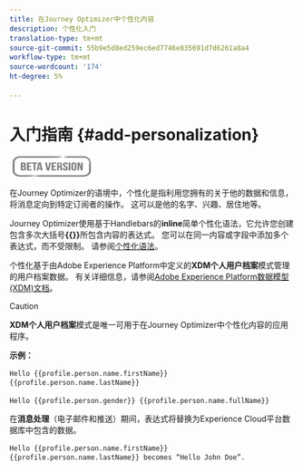 ```yaml
---
title: 在Journey Optimizer中个性化内容
description: 个性化入门
translation-type: tm+mt
source-git-commit: 55b9e5d8ed259ec6ed7746e835691d7d6261a8a4
workflow-type: tm+mt
source-wordcount: '174'
ht-degree: 5%

---
```


# 入门指南 {#add-personalization}

![](../assets/do-not-localize/badge.png)

在Journey Optimizer的语境中，个性化是指利用您拥有的关于他的数据和信息，将消息定向到特定订阅者的操作。 这可以是他的名字、兴趣、居住地等。

Journey Optimizer使用基于Handlebars的&#x200B;**inline**&#x200B;简单个性化语法，它允许您创建包含多次大括号&#x200B;**{{}}**&#x200B;所包含内容的表达式。 您可以在同一内容或字段中添加多个表达式，而不受限制。 请参阅[个性化语法](personalization-syntax.md)。

个性化基于由Adobe Experience Platform中定义的&#x200B;**XDM个人用户档案**&#x200B;模式管理的用户档案数据。 有关详细信息，请参阅[Adobe Experience Platform数据模型(XDM)文档](https://experienceleague.adobe.com/docs/experience-platform/xdm/home.html?lang=zh-Hans)。

>[!CAUTION]
>**XDM个人用户档案**&#x200B;模式是唯一可用于在Journey Optimizer中个性化内容的应用程序。

**示例：**

```
Hello {{profile.person.name.firstName}} {{profile.person.name.lastName}}

Hello {{profile.person.gender}} {{profile.person.name.fullName}}
```

在&#x200B;**消息处理**（电子邮件和推送）期间，表达式将替换为Experience Cloud平台数据库中包含的数据。

```
Hello {{profile.person.name.firstName}} {{profile.person.name.lastName}} becomes “Hello John Doe”.
```
